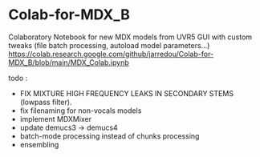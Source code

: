 # Colab-for-MDX_B
Colaboratory Notebook for new MDX models from UVR5 GUI with custom tweaks (file batch processing, autoload model parameters...)
https://colab.research.google.com/github/jarredou/Colab-for-MDX_B/blob/main/MDX_Colab.ipynb


todo : 
* FIX MIXTURE HIGH FREQUENCY LEAKS IN SECONDARY STEMS (lowpass filter).
* fix filenaming for non-vocals models
* implement MDXMixer
* update demucs3 -> demucs4
* batch-mode processing instead of chunks processing
* ensembling
